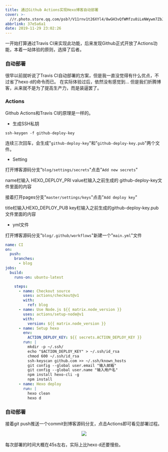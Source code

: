 ```yaml
---
title: 通过Github Actions实现Hexo博客自动部署
cover: >-
  //r.photo.store.qq.com/psb?/V11rnv1t26XYl4/8wGH3vQfWMfzu0iLeNWywm7ZbJUEDX0*71NQAbs8OrE!/r/dL8AAAAAAAAAnull&bo=sAQQArAEEAIRCT4!&rf=photolist&t=5_yake_qzoneimgout.png
abbrlink: 37e5a6a1
date: 2019-11-29 23:02:26
---
```


一开始打算通过Travis CI来实现此功能，后来发现Github正式开放了Actions功能，本着一站体验的原则，选择了后者。

<!--more-->

### 自动部署

很早以前就听说了Travis CI自动部署的方案，但是我一直没觉得有什么优点，不过省了hexo d的命令而已。
在实际体验过后，依然没有感觉到...
但是我们折腾博客，从来就不是为了提高生产力，而是装逼罢了。

### Actions

Github Actions和Travis CI的原理是一样的。
- 生成SSH私钥

```git
ssh-keygen -f github-deploy-key
```
连续三次回车，会生成"`github-deploy-key`"和"`github-deploy-key.pub`"两个文件。

- Setting

打开博客源码分支"`blog/settings/secrets`"点击"`Add new secrets`"

name栏输入 HEXO_DEPLOY_PRI
value栏输入之前生成的 github-deploy-key文件里面的内容

接着打开pages分支"`master/settings/keys`"点击"`Add deploy key`"

title栏输入HEXO_DEPLOY_PUB
key栏输入之前生成的github-deploy-key.pub文件里面的内容

- yml文件

打开博客源码分支"`blog/.github/workflows`"新建一个"`main.yml`"文件

```yml
name: CI
on:
  push:
    branches:
      - blog
jobs:
  build:
    runs-on: ubuntu-latest

    steps:
      - name: Checkout source
        uses: actions/checkout@v1
        with:
          ref: blog
      - name: Use Node.js ${{ matrix.node_version }}
        uses: actions/setup-node@v1
        with:
          version: ${{ matrix.node_version }}
      - name: Setup hexo
        env:
          ACTION_DEPLOY_KEY: ${{ secrets.ACTION_DEPLOY_KEY }}
        run: |
          mkdir -p ~/.ssh/
          echo "$ACTION_DEPLOY_KEY" > ~/.ssh/id_rsa
          chmod 600 ~/.ssh/id_rsa
          ssh-keyscan github.com >> ~/.ssh/known_hosts
          git config --global user.email "输入邮箱"
          git config --global user.name "输入用户名"
          npm install hexo-cli -g
          npm install
      - name: Hexo deploy
        run: |
          hexo clean
          hexo d
```
### 自动部署

接着git push推送一个commit到博客源码分支，点击Actions即可看见部署过程。

<div align=center><img src="//r.photo.store.qq.com/psb?/V11rnv1t2fVV1f/2hXYYLvW48mRt9MqRvi5v5uaA9bzD9bDdmLs2xbbIuc!/r/dLYAAAAAAAAA&bo=DwMSAg8DEgIDCSw!&rf=viewer_4_yake_qzoneimgout.png"></div>
<br>
每次部署的时间大概在45s左右，实际上比hexo d还要慢些。
